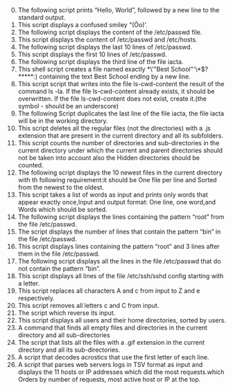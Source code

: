 0.  The following script prints “Hello, World”, followed by a new line to the standard output.
1.  This script displays a confused smiley "(Ôo)'.
2.  The following script displays  the content of the /etc/passwd file.  
3.  This script displays the content of /etc/passwd and /etc/hosts.
4.  The following script displays the last 10 lines of /etc/passwd.
5.  This script displays the first 10 lines of /etc/passwd.
6.  The following script displays the third line of the file iacta.
7.  This shell  script  creates a file named exactly \*\\'"Best School"\'\\*$\?\*\*\*\*\*:) containing the text Best School ending by a new line.
8.  This script script that writes into the file ls-cwd-content the result of the command ls -la. If the file ls-cwd-content already exists, it should be overwritten. If the file ls-cwd-content does not exist, create it.(the symbol - should be an underscore)
9.  The following Script duplicates the last line of the file iacta, the file iacta will be in the working directory.
10. This script deletes all the regular files (not the directories) with a .js extension that are present in the current directory and all its subfolders.
11. This script counts  the number of directories and sub-directories in the current directory under which the current and parent directories should not be taken into account also the Hidden directories should be counted.
12. The following script displays the 10 newest files in the current directory with th following requirement:it should be One file per line and Sorted from the newest to the oldest.
13. This script takes a list of words as input and prints only words that appear exactly once,Input and output format: One line, one word,and Words which should be sorted.
14. The following script displays the lines containing the pattern “root” from the file /etc/passwd.
15. The script displays the number of lines that contain the pattern “bin” in the file /etc/passwd.
16. This script displays lines containing the pattern “root” and 3 lines after them in the file /etc/passwd.
17. The following script displays all the lines in the file /etc/passwd that do not contain the pattern “bin”.
18. This script displays all lines of the file /etc/ssh/sshd config starting with a letter.
19. This script replaces all characters A and c from input to Z and e respectively.
20. This script removes all letters c and C from input.
21. The script which  reverse its input.
22. This script displays all users and their home directories, sorted by users. 
23. A command that finds all empty files and directories in the current directory and all sub-directories
24. The script that lists all the files with a .gif extension in the current directory and all its sub-directories.
25. A script that decodes acrostics that use the first letter of each line.
26. A script that parses web servers logs in TSV format as input and displays the 11 hosts or IP addresses which did the most requests.which Orders by number of requests, most active host or IP at the top.
